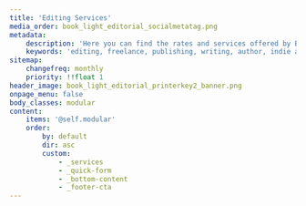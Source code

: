 ```yaml
---
title: 'Editing Services'
media_order: book_light_editorial_socialmetatag.png
metadata:
    description: 'Here you can find the rates and services offered by Book Light Editorial, a freelance editing company that does developmental editing and copyediting for your manuscript. These services can help you polish your manuscript!'
    keywords: 'editing, freelance, publishing, writing, author, indie author, editor, self-publishing, developmental editing, copyediting, manuscript, services'
sitemap:
    changefreq: monthly
    priority: !!float 1
header_image: book_light_editorial_printerkey2_banner.png
onpage_menu: false
body_classes: modular
content:
    items: '@self.modular'
    order:
        by: default
        dir: asc
        custom:
            - _services
            - _quick-form
            - _bottom-content
            - _footer-cta
---
```


